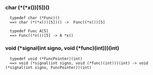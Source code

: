 ### char (*(*x())[5])()

```
  typedef char (*Func)()
  ==> char (*(*x())[5])() ->  Func((*x())[5]

  typedef Func A[5]
  ==> Func((*x())[5] -> A *x()
```


### void (*signal(int signo, void (*func)(int)))(int)

```
  typedef void (*FuncPointer)(int)
  ==> void (*signal(int signo, void (*func)(int)))(int) -> void (*signal(int signo, FuncPointer))(int)
```